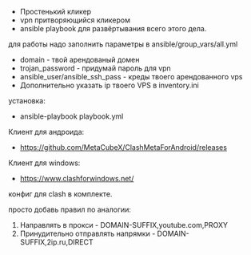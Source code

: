 + Простенький кликер 
+ vpn притворяющийся кликером 
+ ansible playbook для развёртывания всего этого дела.


для работы надо заполнить параметры в ansible/group_vars/all.yml

+ domain - твой арендованый домен
+ trojan_password - придумай пароль для vpn
+ ansible_user/ansible_ssh_pass - креды твоего арендованного vps 
+ Дополнительно указать ip твоего VPS в inventory.ini

установка:
+ ansible-playbook playbook.yml

Клиент для андроида:
+ https://github.com/MetaCubeX/ClashMetaForAndroid/releases

Клиент для windows:
+ https://www.clashforwindows.net/

конфиг для clash в комплекте. 
<p>просто добавь правил по аналогии:</p>

1. Направлять в прокси - DOMAIN-SUFFIX,youtube.com,PROXY
2. Принудительно отправлять напрямки - DOMAIN-SUFFIX,2ip.ru,DIRECT